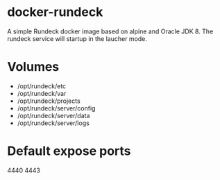 # docker-rundeck
A simple Rundeck docker image based on alpine and Oracle JDK 8. The rundeck service will startup in the laucher mode.

# Volumes
- /opt/rundeck/etc
- /opt/rundeck/var
- /opt/rundeck/projects
- /opt/rundeck/server/config
- /opt/rundeck/server/data
- /opt/rundeck/server/logs

# Default expose ports
4440 4443
